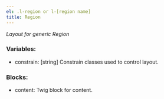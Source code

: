 ```yaml
---
el: .l-region or l-[region name]
title: Region
---
```

_Layout for generic Region_

### Variables:
* constrain: [string] Constrain classes used to control layout.

### Blocks:
* content: Twig block for content.
